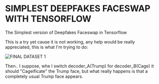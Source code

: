 # SIMPLEST DEEPFAKES FACESWAP WITH TENSORFLOW
The Simplest version of Deepfakes Faceswap in Tensorflow

This is a try yet cause it is not working, any help would be really appreciated, this is what I'm trying to do:

![FINAL DATASET 1](git_images/structure.jpg)

Then.. I suppose, whe I switch decoder_A(Trump) for decoder_B(Cage) it should "Cageificate" the Trump face, but what really happens is that a completely usual Trump face appears.
